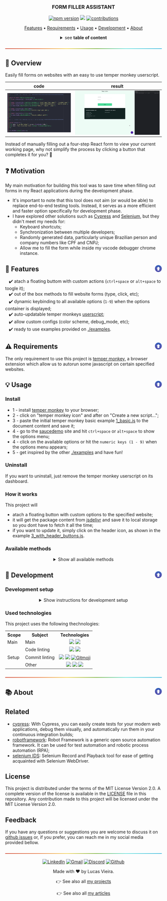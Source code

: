 <a name="TOC"></a>

<h3 align="center">
  FORM FILLER ASSISTANT
</h3>

<div align="center">
  <a href="https://www.npmjs.com/package/form_filler_assistant"><img src="https://img.shields.io/npm/v/form_filler_assistant.svg?style=flat" alt="npm version"></a>
  <a href="https://nodejs.org/en/"><img src="https://img.shields.io/badge/made%20with-node-1f425f?logo=node.js&.svg" /></a>
  <a href="https://github.com/lucasvtiradentes/form_filler_assistant#contributing"><img src="https://img.shields.io/badge/contributions-welcome-brightgreen.svg?style=flat" alt="contributions" /></a>
</div>

<p align="center">
  <a href="#dart-features">Features</a> • <a href="#warning-requirements">Requirements</a> • <a href="#bulb-usage">Usage</a> • <a href="#wrench-development">Development</a> • <a href="#books-about">About</a>
</p>

<details>
  <summary align="center"><span>see <b>table of content</b></span></summary>
  <p align="center">
    <ul>
      <li><a href="#trumpet-overview">Overview</a></li>
          <li><a href="#motivation">Motivation</a></li>
      <li><a href="#dart-features">Features</a></li>
      <li><a href="#warning-requirements">Requirements</a></li>
      <li>
        <a href="#bulb-usage">Usage</a>
        <ul>
          <li><a href="#install">Install</a></li>
          <li><a href="#uninstall">Uninstall</a></li>
          <li><a href="#how-it-works">How it works</a></li>
          <li><a href="#available-methods">Available methods</a></li>
        </ul>
      </li>
      <li>
        <a href="#wrench-development">Development</a>
        <ul>
          <li><a href="#development-setup">Development setup</a></li>
          <li><a href="#used-technologies">Used technologies</a></li>
        </ul>
      </li>
      <li>
        <a href="#books-about">About</a>
        <ul>
          <li><a href="#related">Related</a></li>
          <li><a href="#license">License</a></li>
          <li><a href="#feedback">Feedback</a></li>
        </ul>
      </li>
    </ul>
  </p>
</details>

<a href="#"><img src="./.github/images/divider.png" /></a>

## :trumpet: Overview

Easily fill forms on websites with an easy to use temper monkey userscript.

<div align="center">
  <table>
  <thead>
    <tr>
      <th>code</th>
      <th>result</th>
    </tr>
  </thead>
    <tbody>
      <tr>
        <td><img width="300px" src="./.github/images/demo_code.png" /></td>
        <td><img width="405px" src="./.github/images/demo.webp" /></td>
      </tr>
    </tbody>
  </table>
</div>

Instead of manually filling out a four-step React form to view your current working page, why not simplify the process by clicking a button that completes it for you? 🤖

## :question: Motivation

My main motivation for building this tool was to save time when filling out forms in my React applications during the development phase.

* It's important to note that this tool does not aim (or would be able) to replace end-to-end testing tools. Instead, it serves as a more efficient and faster option specifically for development phase.
* I have explored other solutions such as [Cypress](https://www.cypress.io) and [Selenium](https://chrome.google.com/webstore/detail/selenium-ide/mooikfkahbdckldjjndioackbalphokd), but they didn't meet my needs for:
  * Keyboard shortcuts;
  * Synchronization between multiple developers;
  * Randomly generated data, particularly unique Brazilian person and company numbers like CPF and CNPJ;
  * Allow me to fill the form while inside my vscode debugger chrome instance.

## :dart: Features<a href="#TOC"><img align="right" src="./.github/images/up_arrow.png" width="22"></a>

&nbsp;&nbsp;&nbsp;✔️ atach a floating buttom with custom actions (`ctrl+space` or `alt+space` to toogle it);<br>
&nbsp;&nbsp;&nbsp;✔️ out of the box methods to fill website forms (type, click, etc);<br>
&nbsp;&nbsp;&nbsp;✔️ dynamic keybinding to all available options (`1-9`) when the options container is displayed;<br>
&nbsp;&nbsp;&nbsp;✔️ auto-updatable temper monkeys [userscript](./examples/3_with_header_buttons.js);<br>
&nbsp;&nbsp;&nbsp;✔️ allow custom configs (color scheme, debug_mode, etc);<br>
&nbsp;&nbsp;&nbsp;✔️ ready to use examples provided on [./examples](./examples).<br>

## :warning: Requirements<a href="#TOC"><img align="right" src="./.github/images/up_arrow.png" width="22"></a>

The only requirement to use this project is [temper monkey](https://chrome.google.com/webstore/detail/tampermonkey/dhdgffkkebhmkfjojejmpbldmpobfkfo?hl=pt-BR), a browser extension which allow us to autorun some javascript on certain specified websites.

## :bulb: Usage<a href="#TOC"><img align="right" src="./.github/images/up_arrow.png" width="22"></a>

### Install

* 1 - install [temper monkey](https://chrome.google.com/webstore/detail/tampermonkey/dhdgffkkebhmkfjojejmpbldmpobfkfo?hl=pt-BR) to your browser;
* 2 - click on "temper monkey icon" and after on "Create a new script...";
* 3 - paste the initial temper monkey basic example [1_basic.js](./examples/1_basic.js) to the document content and save it;
* 4 - go to the [saucedemo](https://www.saucedemo.com) site and hit `ctrl+space` or `alt+space` to show the options menu;
* 4 - click on the available options or hit the `numeric keys (1 - 9)` when the options menu appears;
* 5 - get inspired by the other [./examples](./examples) and have fun!

### Uninstall

If you want to uninstall, just remove the temper monkey userscript on its dashboard.

### How it works

This project will

- atach a floating button with custom options to the specified website;
- it will get the package content from [jsdelivr](https://cdn.jsdelivr.net/npm/form_filler_assistant) and save it to local storage so you dont have to fetch it all the time;
- if you want to update it, simply click on the header icon, as shown in the example [3_with_header_buttons.js](./examples/3_with_header_buttons.js).

### Available methods

<details>
  <summary align="center">Show all available methods</summary>
  <div>
<br>

This package comes with the following commands list:

<table>
  <tr>
    <th>Command</th>
    <th>Methods</th>
    <th>Description</th>
  </tr>
  <tr>
    <td rowspan="1"><code>atach(optionsArr, headerOptionsArr?)</code></td>
    <td>-</td>
    <td>Used to atach your options to the floating button. You can also specify custom header options.</td>
  </tr>
  <tr>
    <td rowspan="1"><code>help()</code></td>
    <td>-</td>
    <td>Show helper information on runtime environment.</td>
  </tr>
  <tr>
    <td rowspan="7"><code>dataUtils()</code></td>
    <td><code>.generateCNPJ()</code></td>
    <td>Generate a unique Brazilian identification number for each company.</td>
  </tr>
  <tr>
    <!-- <td rowspan="1"><code>dataUtils()</code></td> -->
    <td><code>.generateCPF()</code></td>
    <td>Generate a unique Brazilian identification number for each individual.</td>
  </tr>
  <tr>
    <!-- <td rowspan="1"><code>dataUtils()</code></td> -->
    <td><code>.generateRandomNumbers(length)</code></td>
    <td>Generate a randomly generated number with a specified length.</td>
  </tr>
  <tr>
    <!-- <td rowspan="1"><code>dataUtils()</code></td> -->
    <td><code>.generateCompanyName()</code></td>
    <td>Generate a randomly generated company name.</td>
  </tr>
  <tr>
    <!-- <td rowspan="1"><code>dataUtils()</code></td> -->
    <td><code>.generatePersonName()</code></td>
    <td>Generate a randomly generated person name.</td>
  </tr>
  <tr>
    <!-- <td rowspan="1"><code>dataUtils()</code></td> -->
    <td><code>.generatePersonEmail()</code></td>
    <td>Generate a randomly generated person email.</td>
  </tr>
  <tr>
    <!-- <td rowspan="1"><code>dataUtils()</code></td> -->
    <td><code>.generatePersonUsername()</code></td>
    <td>Generate a randomly generated person username.</td>
  </tr>
  <tr>
    <td rowspan="12"><code>browserUtils()</code></td>
    <td><code>.delay(milliseconds, ignoreLog?)</code></td>
    <td>Introduces a delay in the program execution for the specified number of milliseconds. If ignoreLog parameter is provided and set to true, the function will suppress any logging or output during the delay.</td>
  </tr>
  <tr>
    <!-- <td rowspan="1"><code>browserUtils()</code></td> -->
    <td><code>.getElementByTagText(tag, textToFind, itemIndex?)</code></td>
    <td>Returns the HTML element with the specified tag that contains the given text to find. If itemIndex is provided, it retrieves the element at the specified index when multiple elements are found.</td>
  </tr>
  <tr>
    <!-- <td rowspan="1"><code>browserUtils()</code></td> -->
    <td><code>.getElementByTagAttributeValue(tag, attribute, attributeValue, itemIndex?)</code></td>
    <td>Returns the HTML element with the specified tag that has the attribute matching the given attribute value. If itemIndex is provided, it retrieves the element at the specified index when multiple elements are found.</td>
  </tr>
  <tr>
    <!-- <td rowspan="1"><code>browserUtils()</code></td> -->
    <td><code>.getElementBySelector(selector)</code></td>
    <td>Returns the HTML element that matches the specified CSS selector. The selector can be used to target elements by tag name, class name, ID, or other CSS selectors.</td>
  </tr>
  <tr>
    <!-- <td rowspan="1"><code>browserUtils()</code></td> -->
    <td>.typeOnInputByElement(htmlElement, text)</td>
    <td>Simulates typing the specified text into the given htmlElement. This function interacts with the HTML input element and populates it with the provided text.</td>
  </tr>
  <tr>
    <!-- <td rowspan="1"><code>browserUtils()</code></td> -->
    <td><code>.typeOnInputBySelector(selector, text)</code></td>
    <td>Simulates typing the specified text into the HTML input element selected using the given selector. This function interacts with the input element matching the selector and populates it with the provided text.</td>
  </tr>
  <tr>
    <!-- <td rowspan="1"><code>browserUtils()</code></td> -->
    <td><code>.clickElement(htmlElement)</code></td>
    <td>Simulates a click on the specified htmlElement. This function triggers a click event on the element, simulating a user interaction as if the element were physically clicked.</td>
  </tr>
  <tr>
    <!-- <td rowspan="1"><code>browserUtils()</code></td> -->
    <td><code>.clickElementBySelector(selector)</code></td>
    <td>Simulates a click on the HTML element selected using the given selector. This function triggers a click event on the element matching the selector, simulating a user interaction as if the element were physically clicked.</td>
  </tr>
  <tr>
    <!-- <td rowspan="1"><code>browserUtils()</code></td> -->
    <td><code>.clickElementByTagText(tag, textToFind, itemIndex?)</code></td>
    <td>Simulates a click on the HTML element with the specified tag that contains the given textToFind. If itemIndex is provided, it clicks on the element at the specified index when multiple elements are found. This function simulates a user interaction as if the element were physically clicked.</td>
  </tr>
  <tr>
    <!-- <td rowspan="1"><code>browserUtils()</code></td> -->
    <td><code>.clickElementByTagAttributeValue(tag, attribute, attributeValue, itemIndex?)</code></td>
    <td>Simulates a click on the HTML element with the specified tag that has the attribute matching the given attributeValue. If itemIndex is provided, it clicks on the element at the specified index when multiple elements are found. This function simulates a user interaction as if the element were physically clicked.</td>
  </tr>
  <tr>
    <!-- <td rowspan="1"><code>browserUtils()</code></td> -->
    <td><code>.generateFormRow(name, value, onAfterClickAction?)</code></td>
    <td>Generates a form row with the specified name and value. If onAfterClickAction is provided, it specifies an optional action to perform after clicking the form row.</td>
  </tr>
  <tr>
    <!-- <td rowspan="1"><code>browserUtils()</code></td> -->
    <td><code>.getModal(title)</code></td>
    <td>Utility function for easily handling modals on the options. The function returns two functions, one to update the modal's content and another to close the modal.</td>
  </tr>
</table>
  </div>
</details>


## :wrench: Development<a href="#TOC"><img align="right" src="./.github/images/up_arrow.png" width="22"></a>

### Development setup

<details>
  <summary align="center">Show instructions for development setup</summary>
  <div>
<br>
To setup this project in your computer, run the following commands:

```bash
# Clone this repository
$ git clone https://github.com/lucasvtiradentes/form_filler_assistant

# Go into the repository
$ cd form_filler_assistant

# Install dependencies
$ npm install
```

If you want to [contribute](./docs/CONTRIBUTING.md) to the project, fork the project, make the necessary changes, and to test your work you can load the <code>./tests/index.html</code> on your browser after run a <code>npm run build</code> command.
  </div>
</details>

### Used technologies

This project uses the following thechnologies:

<div align="center">
  <table>
    <tr>
      <th>Scope</th>
      <th>Subject</th>
      <th>Technologies</th>
    </tr>
    <tr>
      <td rowspan="1">Main</td>
      <td>Main</td>
      <td align="center">
        <a href="https://nodejs.org/"><img src="https://img.shields.io/badge/Node.js-339933?logo=nodedotjs&logoColor=white"></a>
        <a href="https://www.typescriptlang.org/"><img src="https://img.shields.io/badge/TypeScript-007ACC?logo=typescript&logoColor=white"></a>
      </td>
    </tr>
    <tr>
      <td rowspan="3">Setup</td>
      <td>Code linting</td>
      <td align="center">
        <a href="https://github.com/prettier/prettier"><img src="https://img.shields.io/badge/prettier-1A2C34?logo=prettier&logoColor=F7BA3E"></a>
        <a href="https://github.com/eslint/eslint"><img src="https://img.shields.io/badge/eslint-3A33D1?logo=eslint&logoColor=white"></a>
      </td>
    </tr>
    <tr>
      <!-- <td rowspan="2">Setup</td> -->
      <td>Commit linting</td>
      <td align="center">
      <a target="_blank" href="https://github.com/conventional-changelog/commitlint"><img src="https://img.shields.io/badge/commitlint-red?logo=commitlint&logoColor=white"></a>
      <a target="_blank" href="https://github.com/commitizen/cz-cli"><img src="https://img.shields.io/badge/commitizen-pink?logo=conventionalcommits&logoColor=white"></a>
      <a href="https://gitmoji.dev"><img
    src="https://img.shields.io/badge/gitmoji-%20😜%20😍-FFDD67.svg?style=flat-square"
    alt="Gitmoji"/></a>
      </td>
    </tr>
    <tr>
      <!-- <td rowspan="2">Setup</td> -->
      <td>Other</td>
      <td align="center">
        <a href="https://editorconfig.org/"><img src="https://img.shields.io/badge/Editor%20Config-E0EFEF?logo=editorconfig&logoColor=000"></a>
        <a target="_blank" href="https://github.com/typicode/husky"><img src="https://img.shields.io/badge/🐶%20husky-green?logo=husky&logoColor=white"></a>
        <a target="_blank" href="https://github.com/okonet/lint-staged"><img src="https://img.shields.io/badge/🚫%20lint%20staged-yellow?&logoColor=white"></a>
      </td>
    </tr>
  </table>
</div>

<a href="#"><img src="./.github/images/divider.png" /></a>

## :books: About<a href="#TOC"><img align="right" src="./.github/images/up_arrow.png" width="22"></a>

## Related

- [cypress](https://www.cypress.io): With Cypress, you can easily create tests for your modern web applications, debug them visually, and automatically run them in your continuous integration builds;
- [robotframework](https://robotframework.org): Robot Framework is a generic open source automation framework. It can be used for test automation and robotic process automation (RPA);
- [selenium IDS](https://chrome.google.com/webstore/detail/selenium-ide/mooikfkahbdckldjjndioackbalphokd): Selenium Record and Playback tool for ease of getting acquainted with Selenium WebDriver.

## License

This project is distributed under the terms of the MIT License Version 2.0. A complete version of the license is available in the [LICENSE](LICENSE) file in this repository. Any contribution made to this project will be licensed under the MIT License Version 2.0.

## Feedback

If you have any questions or suggestions you are welcome to discuss it on [github issues](https://github.com/lucasvtiradentes/form_filler_assistant/issues) or, if you prefer, you can reach me in my social media provided bellow.

<a href="#"><img src="./.github/images/divider.png" /></a>

<div align="center">
  <p>
    <a target="_blank" href="https://www.linkedin.com/in/lucasvtiradentes/"><img src="https://img.shields.io/badge/-linkedin-blue?logo=Linkedin&logoColor=white" alt="LinkedIn"></a>
    <a target="_blank" href="mailto:lucasvtiradentes@gmail.com"><img src="https://img.shields.io/badge/gmail-red?logo=gmail&logoColor=white" alt="Gmail"></a>
    <a target="_blank" href="https://discord.com/users/262326726892191744"><img src="https://img.shields.io/badge/discord-5865F2?logo=discord&logoColor=white" alt="Discord"></a>
    <a target="_blank" href="https://github.com/lucasvtiradentes/"><img src="https://img.shields.io/badge/github-gray?logo=github&logoColor=white" alt="Github"></a>
  </p>
  <p>Made with ❤️ by Lucas Vieira.</p>
  <p>👉 See also all <a href="https://github.com/lucasvtiradentes/lucasvtiradentes/blob/master/portfolio/PROJECTS.md#TOC">my projects</a></p>
  <p>👉 See also all <a href="https://github.com/lucasvtiradentes/my-tutorials#readme">my articles</a></p>
</div>
